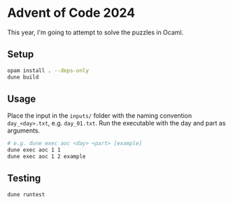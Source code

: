 # Advent of Code 2024

This year, I'm going to attempt to solve the puzzles in Ocaml.

## Setup

```sh
opam install . --deps-only
dune build
```

## Usage

Place the input in the `inputs/` folder with the naming convention `day_<day>.txt`,
e.g. `day_01.txt`.
Run the executable with the day and part as arguments.

```sh
# e.g. dune exec aoc <day> <part> [example]
dune exec aoc 1 1
dune exec aoc 1 2 example
```

## Testing

```sh
dune runtest
```
